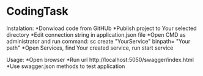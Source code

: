 # CodingTask
Instalation:
  *Donwload code from GitHUb
  *Publish project to Your selected directory
  *Edit connection string in application.json file
  *Open CMD as administrator and run command: sc create "YourService" binpath= "Your path"
  *Open Services, find Your created service, run start service
  
Usage:
  *Open browser
  *Run url http://localhost:5050/swagger/index.html
  *Use swagger.json methods to test application
